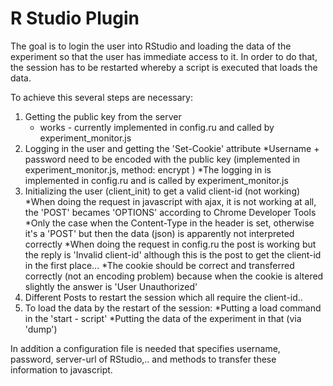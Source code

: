 # R Studio Plugin
The goal is to login the user into RStudio and loading the data of the experiment so that the user has immediate access to it.
In order to do that, the session has to be restarted whereby a script is executed that loads the data.

To achieve this several steps are necessary:
  1. Getting the public key from the server
     * works - currently implemented in config.ru and called by experiment_monitor.js
  2. Logging in the user and getting the 'Set-Cookie' attribute 
     *Username + password need to be encoded with the public key (implemented in experiment_monitor.js, method: encrypt )
     *The logging in is implemented in config.ru and is called by experiment_monitor.js
  3. Initializing the user (client_init) to get a valid client-id (not working)
     *When doing the request in javascript with ajax, it is not working at all, the 'POST' becames 'OPTIONS' according to Chrome Developer Tools
         *Only the case when the Content-Type in the header is set, otherwise it's a 'POST' but then the data (json) is apparently not interpreted correctly
         *When doing the request in config.ru the post is working but the reply is 'Invalid client-id' although this is the post to get the client-id in the first place...
         *The cookie should be correct and transferred correctly (not an encoding problem) because when the cookie is altered slightly the answer is 'User Unauthorized'
  4. Different Posts to restart the session which all require the client-id..
  5. To load the data by the restart of the session:
     *Putting a load <file> command in the 'start - script'
     *Putting the data of the experiment in that <file> (via 'dump')

In addition a configuration file is needed that specifies username, password, server-url of RStudio,.. and methods to transfer these information to javascript.